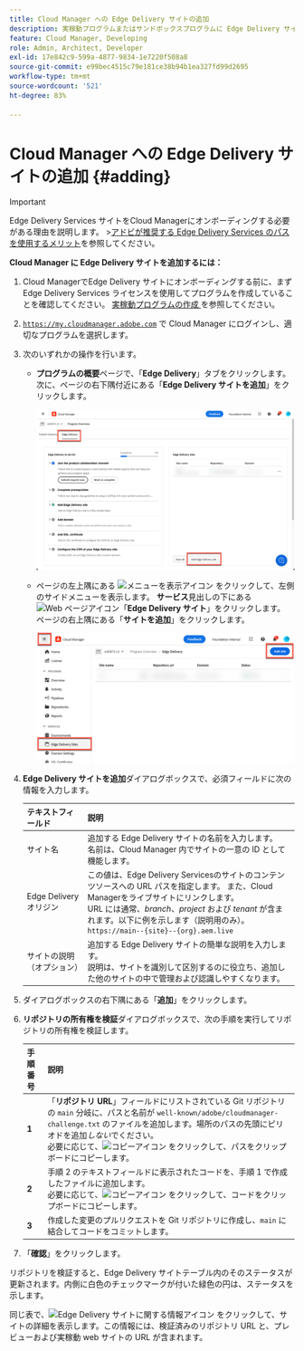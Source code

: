 ```yaml
---
title: Cloud Manager への Edge Delivery サイトの追加
description: 実稼動プログラムまたはサンドボックスプログラムに Edge Delivery サイトを追加する方法について説明します。
feature: Cloud Manager, Developing
role: Admin, Architect, Developer
exl-id: 17e842c9-599a-4877-9834-1e7220f508a8
source-git-commit: e99bec4515c79e181ce38b94b1ea327fd99d2695
workflow-type: tm+mt
source-wordcount: '521'
ht-degree: 83%

---
```


# Cloud Manager への Edge Delivery サイトの追加 {#adding}

>[!IMPORTANT]
>
>Edge Delivery Services サイトをCloud Managerにオンボーディングする必要がある理由を説明します。
>&#x200B;>[アドビが推奨する Edge Delivery Services のパスを使用するメリット](/help/implementing/cloud-manager/edge-delivery/introduction-to-edge-delivery-services.md#recommended-path-eds)を参照してください。

**Cloud Manager に Edge Delivery サイトを追加するには：**

1. Cloud ManagerでEdge Delivery サイトにオンボーディングする前に、まずEdge Delivery Services ライセンスを使用してプログラムを作成していることを確認してください。
[ 実稼動プログラムの作成 ](/help/implementing/cloud-manager/getting-access-to-aem-in-cloud/creating-production-programs.md) を参照してください。
1. [`https://my.cloudmanager.adobe.com`](https://my.cloudmanager.adobe.com/) で Cloud Manager にログインし、適切なプログラムを選択します。
1. 次のいずれかの操作を行います。

   * **プログラムの概要**&#x200B;ページで、「**Edge Delivery**」タブをクリックします。次に、ページの右下隅付近にある「**Edge Delivery サイトを追加**」をクリックします。

     ![「Edge Delivery」タブからの Edge Delivery サイトの追加](/help/implementing/cloud-manager/assets/cm-eds-add1.png)

   * ページの左上隅にある ![メニューを表示アイコン](https://spectrum.adobe.com/static/icons/workflow_18/Smock_ShowMenu_18_N.svg) をクリックして、左側のサイドメニューを表示します。
**サービス**&#x200B;見出しの下にある ![Web ページアイコン](https://spectrum.adobe.com/static/icons/workflow_18/Smock_WebPages_18_N.svg)「**Edge Delivery サイト**」をクリックします。
ページの右上隅にある「**サイトを追加**」をクリックします。

     ![「Edge Delivery サイト」ボタンからの Edge Delivery サイトの追加](/help/implementing/cloud-manager/assets/cm-eds-add2.png)

1. **Edge Delivery サイトを追加**&#x200B;ダイアログボックスで、必須フィールドに次の情報を入力します。

   | テキストフィールド | 説明 |
   | - | --- |
   | サイト名 | 追加する Edge Delivery サイトの名前を入力します。<br>名前は、Cloud Manager 内でサイトの一意の ID として機能します。 |
   | Edge Delivery オリジン | この値は、Edge Delivery Servicesのサイトのコンテンツソースへの URL パスを指定します。 また、Cloud Managerをライブサイトにリンクします。<br>URL には通常、*branch*、*project* および *tenant* が含まれます。以下に例を示します（説明用のみ）。<br>`https://main--{site}--{org}.aem.live` |
   | サイトの説明（オプション） | 追加する Edge Delivery サイトの簡単な説明を入力します。<br>説明は、サイトを識別して区別するのに役立ち、追加した他のサイトの中で管理および認識しやすくなります。 |

1. ダイアログボックスの右下隅にある「**追加**」をクリックします。

1. **リポジトリの所有権を検証**&#x200B;ダイアログボックスで、次の手順を実行してリポジトリの所有権を検証します。

   | 手順番号 | 説明 |
   | - | - |
   | **1** | 「**リポジトリ URL**」フィールドにリストされている Git リポジトリの `main` 分岐に、パスと名前が `well-known/adobe/cloudmanager-challenge.txt` のファイルを追加します。場所のパスの先頭にピリオドを追加&#x200B;*しない*&#x200B;でください。<br>必要に応じて、![コピーアイコン](https://spectrum.adobe.com/static/icons/workflow_18/Smock_Copy_18_N.svg) をクリックして、パスをクリップボードにコピーします。 |
   | **2** | 手順 2 のテキストフィールドに表示されたコードを、手順 1 で作成したファイルに追加します。<br>必要に応じて、![コピーアイコン](https://spectrum.adobe.com/static/icons/workflow_18/Smock_Copy_18_N.svg) をクリックして、コードをクリップボードにコピーします。 |
   | **3** | 作成した変更のプルリクエストを Git リポジトリに作成し、`main` に結合してコードをコミットします。 |

1. 「**確認**」をクリックします。

リポジトリを検証すると、Edge Delivery サイトテーブル内のそのステータスが更新されます。内側に白色のチェックマークが付いた緑色の円は、ステータスを示します。

同じ表で、![Edge Delivery サイトに関する情報アイコン](https://spectrum.adobe.com/static/icons/workflow_18/Smock_InfoOutline_18_N.svg) をクリックして、サイトの詳細を表示します。この情報には、検証済みのリポジトリ URL と、プレビューおよび実稼動 web サイトの URL が含まれます。
